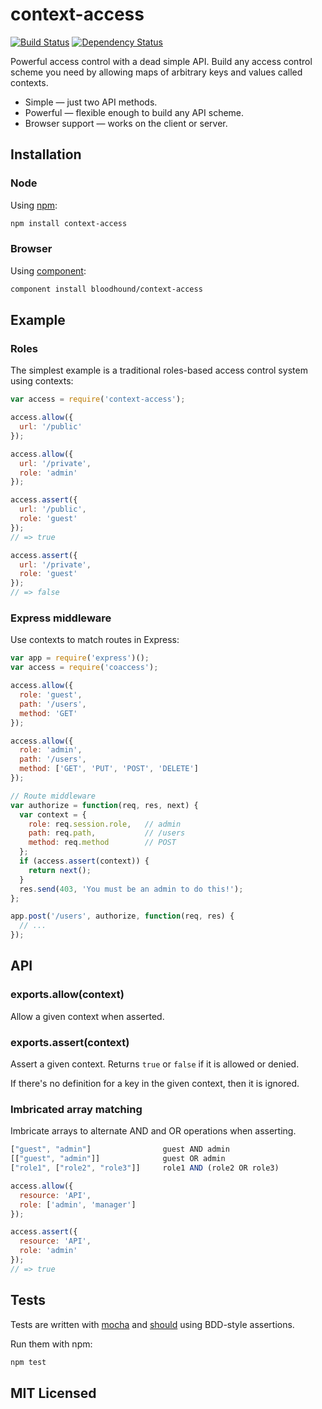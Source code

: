 # context-access

[![Build Status](https://secure.travis-ci.org/bloodhound/context-access.png)](http://travis-ci.org/bloodhound/context-access) 
[![Dependency Status](https://david-dm.org/bloodhound/context-access.png)](http://david-dm.org/bloodhound/context-access)

Powerful access control with a dead simple API. Build any access control scheme
you need by allowing maps of arbitrary keys and values called contexts.

* Simple — just two API methods.
* Powerful — flexible enough to build any API scheme.
* Browser support — works on the client or server.

## Installation

### Node

Using [npm](https://npmjs.org/):

```sh
npm install context-access
```

### Browser

Using [component](https://github.com/component/component/):

```sh
component install bloodhound/context-access
```

## Example

### Roles

The simplest example is a traditional roles-based access control system using
contexts:

```javascript
var access = require('context-access');

access.allow({
  url: '/public'
});

access.allow({
  url: '/private',
  role: 'admin'
});

access.assert({
  url: '/public',
  role: 'guest'
});
// => true

access.assert({
  url: '/private',
  role: 'guest'
});
// => false
```

### Express middleware

Use contexts to match routes in Express:

```javascript
var app = require('express')();
var access = require('coaccess');

access.allow({
  role: 'guest',
  path: '/users',
  method: 'GET'
});

access.allow({
  role: 'admin',
  path: '/users',
  method: ['GET', 'PUT', 'POST', 'DELETE']
});

// Route middleware
var authorize = function(req, res, next) {
  var context = {
    role: req.session.role,   // admin
    path: req.path,           // /users
    method: req.method        // POST
  };
  if (access.assert(context)) {
    return next();
  }
  res.send(403, 'You must be an admin to do this!');
};

app.post('/users', authorize, function(req, res) {
  // ...
});
```

## API

### exports.allow(context)

Allow a given context when asserted.

### exports.assert(context)

Assert a given context. Returns `true` or `false` if it is allowed or denied.

If there's no definition for a key in the given context, then it is ignored.

### Imbricated array matching

Imbricate arrays to alternate AND and OR operations when asserting.

```javascript
["guest", "admin"]                guest AND admin
[["guest", "admin"]]              guest OR admin
["role1", ["role2", "role3"]]     role1 AND (role2 OR role3)

access.allow({
  resource: 'API',
  role: ['admin', 'manager']
});

access.assert({
  resource: 'API',
  role: 'admin'
});
// => true
```

## Tests

Tests are written with [mocha](https://github.com/visionmedia/mocha) and
[should](https://github.com/visionmedia/should.js) using BDD-style assertions.

Run them with npm:

```sh
npm test
```

## MIT Licensed
